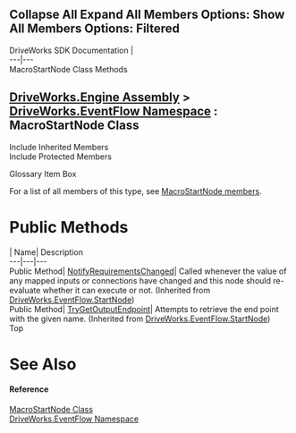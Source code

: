 Collapse All Expand All Members Options: Show All  Members Options: Filtered   
---  
DriveWorks SDK Documentation  |   
---|---  
MacroStartNode Class Methods   
  
[DriveWorks.Engine Assembly](topic2156.md) > [DriveWorks.EventFlow Namespace](topic6871.md) : MacroStartNode Class  
---  
  
Include Inherited Members    
Include Protected Members    


Glossary Item Box

For a list of all members of this type, see [MacroStartNode members](topic7051.md).

# Public Methods

| Name| Description  
---|---|---  
Public Method| [NotifyRequirementsChanged](topic7126.md)| Called whenever the value of any mapped inputs or connections have changed and this node should re-evaluate whether it can execute or not. (Inherited from [DriveWorks.EventFlow.StartNode](topic7120.md))  
Public Method| [TryGetOutputEndpoint](topic7127.md)| Attempts to retrieve the end point with the given name. (Inherited from [DriveWorks.EventFlow.StartNode](topic7120.md))  
Top

# See Also

#### Reference

[MacroStartNode Class](topic7050.md)   
[DriveWorks.EventFlow Namespace](topic6871.md)


